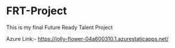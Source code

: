 # FRT-Project
This is my final Future Ready Talent Project

Azure Link:- https://jolly-flower-04a600310.1.azurestaticapps.net/
